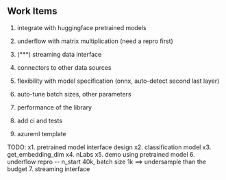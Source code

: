## Work Items

1. integrate with huggingface pretrained models

2. underflow with matrix multiplication (need a repro first)

3. (***) streaming data interface
4. connectors to other data sources
5. flexibility with model specification (onnx, auto-detect second last layer)

6. auto-tune batch sizes, other parameters

7. performance of the library
8. add ci and tests

9. azureml template


TODO:
x1. pretrained model interface design
x2. classification model
x3. get_embedding_dim
x4. nLabs
x5. demo using pretrained model
6. underflow repro -- n_start 40k, batch size 1k ==> undersample than the budget
7. streaming interface